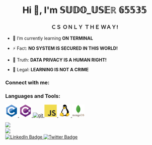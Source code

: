 <h1 align="center">Hi 👋, I'm 𝕊𝕌𝔻𝕆_𝕌𝕊𝔼ℝ 𝟞𝟝𝟝𝟛𝟝</h1>
<h3 align="center">ＣＳ ＯＮＬＹ ＴＨＥ ＷＡＹ!</h3>

- 🌱 I’m currently learning **ON TERMINAL**

- ⚡ Fact: **NO SYSTEM IS SECURED IN THIS WORLD!**

- 📝 Truth: **DATA PRIVACY IS A HUMAN RIGHT!**

- 💬 Legal: **LEARNING IS NOT A CRIME**

<h3 align="left">Connect with me:</h3>
<p align="left">
</p>

<h3 align="left">Languages and Tools:</h3>
<p align="left"> <a href="https://www.cprogramming.com/" target="_blank" rel="noreferrer"> <img src="https://raw.githubusercontent.com/devicons/devicon/master/icons/c/c-original.svg" alt="c" width="40" height="40"/> </a> <a href="https://www.w3schools.com/cs/" target="_blank" rel="noreferrer"> <img src="https://raw.githubusercontent.com/devicons/devicon/master/icons/csharp/csharp-original.svg" alt="csharp" width="40" height="40"/> </a> <a href="https://git-scm.com/" target="_blank" rel="noreferrer"> <img src="https://www.vectorlogo.zone/logos/git-scm/git-scm-icon.svg" alt="git" width="40" height="40"/> </a> <a href="https://developer.mozilla.org/en-US/docs/Web/JavaScript" target="_blank" rel="noreferrer"> <img src="https://raw.githubusercontent.com/devicons/devicon/master/icons/javascript/javascript-original.svg" alt="javascript" width="40" height="40"/> </a> <a href="https://www.linux.org/" target="_blank" rel="noreferrer"> <img src="https://raw.githubusercontent.com/devicons/devicon/master/icons/linux/linux-original.svg" alt="linux" width="40" height="40"/> </a> <a href="https://www.mongodb.com/" target="_blank" rel="noreferrer"> <img src="https://raw.githubusercontent.com/devicons/devicon/master/icons/mongodb/mongodb-original-wordmark.svg" alt="mongodb" width="40" height="40"/> </a> </p>
<div id="header" align="left">
<img src="https://media.giphy.com/media/v1.Y2lkPTc5MGI3NjExeXk2MWw2M3o5azRwd2QzbGx5NWdycnVkdjVld3Fqcm5xa2NhYXZlYiZlcD12MV9pbnRlcm5hbF9naWZfYnlfaWQmY3Q9Zw/60s1Es4wj9GQaF2UyH/giphy.gif"/>
</div>
<div id="badges">
  <img src=https://img.shields.io/badge/𝙽𝙸𝚃𝚁𝙾_2.0-green"/>
</div>
<div id="badges">
  <a href="your-linkedin-URL">
    <img src="https://img.shields.io/badge/LinkedIn-blue?style=for-the-badge&logo=linkedin&logoColor=white" alt="LinkedIn Badge"/>
  </a>
<a href="your-twitter-URL">
    <img src="https://img.shields.io/badge/Twitter-blue?style=for-the-badge&logo=twitter&logoColor=white" alt="Twitter Badge"/>
  </a>
